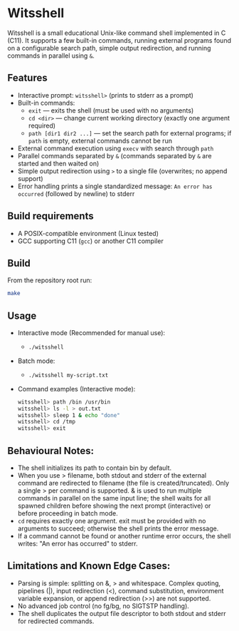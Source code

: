 # Witsshell

Witsshell is a small educational Unix-like command shell implemented in C (C11). It supports a few built-in commands, running external programs found on a configurable search path, simple output redirection, and running commands in parallel using `&`.

## Features

- Interactive prompt: `witsshell>` (prints to stderr as a prompt)
- Built-in commands:
  - `exit` — exits the shell (must be used with no arguments)
  - `cd <dir>` — change current working directory (exactly one argument required)
  - `path [dir1 dir2 ...]` — set the search path for external programs; if `path` is empty, external commands cannot be run
- External command execution using `execv` with search through `path`
- Parallel commands separated by `&` (commands separated by `&` are started and then waited on)
- Simple output redirection using `>` to a single file (overwrites; no append support)
- Error handling prints a single standardized message: `An error has occurred` (followed by newline) to stderr

## Build requirements

- A POSIX-compatible environment (Linux tested)
- GCC supporting C11 (`gcc`) or another C11 compiler

## Build

From the repository root run:

```bash
make
```

## Usage
- Interactive mode (Recommended for manual use):
  - ```bash
    ./witsshell
    ```
- Batch mode:
  - ```bash
    ./witsshell my-script.txt
    ```
- Command examples (Interactive mode):
  ```bash
  witsshell> path /bin /usr/bin
  witsshell> ls -l > out.txt
  witsshell> sleep 1 & echo "done"
  witsshell> cd /tmp
  witsshell> exit
  ```

## Behavioural Notes:
- The shell initializes its path to contain bin by default.
- When you use > filename, both stdout and stderr of the external command are redirected to filename (the file is created/truncated). Only a single > per command is supported.
& is used to run multiple commands in parallel on the same input line; the shell waits for all spawned children before showing the next prompt (interactive) or before proceeding in batch mode.
- `cd` requires exactly one argument. exit must be provided with no arguments to succeed; otherwise the shell prints the error message.
- If a command cannot be found or another runtime error occurs, the shell writes: "An error has occurred" to stderr.

## Limitations and Known Edge Cases:
- Parsing is simple: splitting on &, > and whitespace. Complex quoting, pipelines (|), input redirection (<), command substitution, environment variable expansion, or append redirection (>>) are not supported.
- No advanced job control (no fg/bg, no SIGTSTP handling).
- The shell duplicates the output file descriptor to both stdout and stderr for redirected commands.
